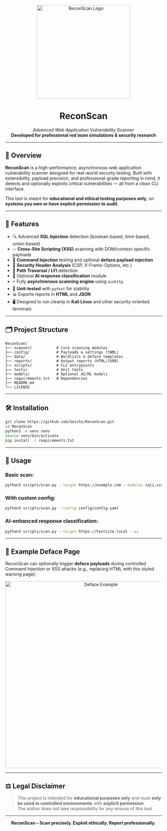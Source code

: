 
<p align="center">
  <img src="https://i.postimg.cc/VkvCn7PB/raw.png" alt="ReconScan Logo" width="300"/>
</p>

<h1 align="center">ReconScan</h1>
<p align="center">
  <em>Advanced Web Application Vulnerability Scanner</em><br>
  <strong>Developed for professional red team simulations & security research</strong>
</p>

---

## 🚀 Overview

**ReconScan** is a high-performance, asynchronous web application vulnerability scanner designed for real-world security testing. Built with extensibility, payload precision, and professional-grade reporting in mind, it detects and optionally exploits critical vulnerabilities — all from a clean CLI interface.

This tool is meant for **educational and ethical testing purposes only**, on **systems you own or have explicit permission to audit**.

---

## 🎯 Features

- 🔍 Advanced **SQL Injection** detection (boolean-based, time-based, union-based)
- 💥 **Cross-Site Scripting (XSS)** scanning with DOM/context-specific payloads
- 🧨 **Command Injection** testing and optional **deface payload injection**
- 🔐 **Security Header Analysis** (CSP, X-Frame-Options, etc.)
- 📁 **Path Traversal / LFI** detection
- 🧠 Optional **AI response classification** module
- ⚡ Fully **asynchronous scanning engine** using `aiohttp`
- 🧪 **Unit-tested** with `pytest` for stability
- 📊 Exports reports in **HTML** and **JSON**
- 🖥️ Designed to run cleanly in **Kali Linux** and other security-oriented terminals

---

## 🗂️ Project Structure

```
ReconScan/
├── scanner/           # Core scanning modules
├── config/            # Payloads & settings (YAML)
├── data/              # Wordlists & deface templates
├── reports/           # Output reports (HTML/JSON)
├── scripts/           # CLI entrypoints
├── tests/             # Unit tests
├── models/            # Optional AI/ML models
├── requirements.txt   # Dependencies
├── README.md
└── LICENSE
```

---

## 🛠️ Installation

```bash
git clone https://github.com/Seichs/ReconScan.git
cd ReconScan
python3 -m venv venv
source venv/bin/activate
pip install -r requirements.txt
```

---

## 📌 Usage

### Basic scan:
```bash
python3 scripts/scan.py --target https://example.com --modules sqli,xss,headers --output reports/scan_result.html
```

### With custom config:
```bash
python3 scripts/scan.py --config config/config.yaml
```

### AI-enhanced response classification:
```bash
python3 scripts/scan.py --target https://testsite.local --ai
```

---

## 🎨 Example Deface Page

ReconScan can optionally trigger **deface payloads** during controlled Command Injection or XSS attacks (e.g., replacing HTML with this styled warning page):

<p align="center">
  <img src="https://i.postimg.cc/028m2kt4/image.png" alt="Deface Example" width="600"/>
</p>

---

## ⚖️ Legal Disclaimer

> This project is intended for **educational purposes only** and must **only be used in controlled environments** with **explicit permission**.  
> The author does not take responsibility for any misuse of this tool.

---



<p align="center">
  <strong>ReconScan – Scan precisely. Exploit ethically. Report professionally.</strong>
</p>
